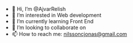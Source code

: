 - 👋 Hi, I’m @AjvarRelish
- 👀 I’m interested in Web development
- 🌱 I’m currently learning Front End
- 💞️ I’m looking to collaborate on
- 📫 How to reach me: nilssoncjonas@gmail.com

<!---
AjvarRelish/AjvarRelish is a ✨ special ✨ repository because its `README.md` (this file) appears on your GitHub profile.
You can click the Preview link to take a look at your changes.
--->
